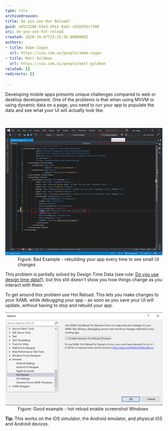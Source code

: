 ```yaml
---
type: rule
archivedreason: 
title: Do you use Hot Reload?
guid: e8523286-b3e3-49a1-8a9c-c01b43bc7390
uri: do-you-use-hot-reload
created: 2020-10-07T23:15:56.0000000Z
authors:
- title: Adam Cogan
  url: https://ssw.com.au/people/adam-cogan
- title: Matt Goldman
  url: https://ssw.com.au/people/matt-goldman
related: []
redirects: []

---
```



Developing mobile apps presents unique challenges compared to web or desktop development. One of the problems is that when using MVVM or using dynamic data on a page, you need to run your app to populate the data and see what your UI will actually look like.<br>
<br><excerpt class='endintro'></excerpt><br>
<dl class="badImage"><dt>​<img src="hot-reload-bad.png" alt="hot-reload-bad.png" style="width:750px;" /></dt><dd>Figure: Bad Example - rebuilding your app every time to see small UI changes</dd></dl><p>This problem is partially solved by Design Time Data (see rule: <a href="/_layouts/15/FIXUPREDIRECT.ASPX?WebId=3dfc0e07-e23a-4cbb-aac2-e778b71166a2&TermSetId=07da3ddf-0924-4cd2-a6d4-a4809ae20160&TermId=bc86f3f0-e79d-44a6-bf7c-0196afd45235">Do you use design time data?</a>), but this still doesn't show you how things change as you interact with them. </p><p>​To get around this problem use Hot Reload. This lets you make changes to your XAML while debugging your app - as soon as you save your UI will update, without having to stop and rebuild your app.</p><dl class="goodImage"><dt><img src="hot-reload-good.png" alt="hot-reload-good.png" style="width:750px;" /></dt><dd>Figure: Good example - hot reload enable screenshot Windows</dd></dl><p><b>Tip: </b>This works on the iOS simulator, the Android emulator, and physical iOS and Android devices.</p>


